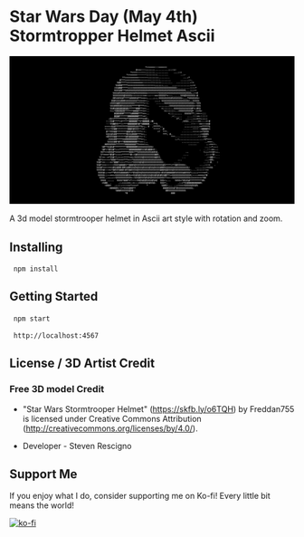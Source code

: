 
# Star Wars Day (May 4th) Stormtropper Helmet Ascii 

![3d model stormtrooper helmet in Ascii art style](https://github.com/stevenanthonyrevo/stormtrooper-helmet-ascii/blob/main/assets/stormtrooper-ascii.jpeg?raw=true)

A 3d model stormtrooper helmet in Ascii art style with rotation and zoom.  


## Installing

```
 npm install
```

## Getting Started 

```
 npm start
```
  
```
 http://localhost:4567
```


## License / 3D Artist Credit

### Free 3D model Credit 

- "Star Wars Stormtrooper Helmet" (https://skfb.ly/o6TQH) by Freddan755 is licensed under Creative Commons Attribution (http://creativecommons.org/licenses/by/4.0/).

- Developer - Steven Rescigno

## Support Me

If you enjoy what I do, consider supporting me on Ko-fi! Every little bit means the world!

[![ko-fi](https://ko-fi.com/img/githubbutton_sm.svg)](https://ko-fi.com/X8X5XDR1O)
